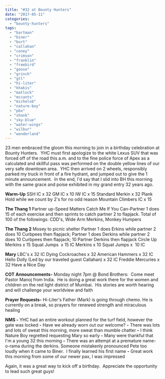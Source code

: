 ```yaml
---
title: "#32 at Bounty Hunters"
date: "2017-05-11"
categories: 
  - "bounty-hunters"
tags: 
  - "bartman"
  - "biner"
  - "burt"
  - "callahan"
  - "coney"
  - "crimson"
  - "franklin"
  - "freebird"
  - "goose"
  - "grinch"
  - "gtl"
  - "hi-liter"
  - "khakis"
  - "matlock"
  - "mccants"
  - "michelob"
  - "nature-boy"
  - "pbx"
  - "shank"
  - "sky-blue"
  - "water-wings"
  - "wilbur"
  - "wonderland"
---
```


23 men embraced the gloom this morning to join in a birthday celebration at Bounty Hunters.  YHC must first apologize to the white Lexus SUV that was forced off of the road this a.m. and to the fine police force of Apex as a calculated and skillful pass was performed on the double yellow lines of our very safe downtown area.  YHC then arrived on 2 wheels, responsibly parked my truck in front of a fire hydrant, and jumped out to give the 1 minute announcement.  In the end, I'd say that I slid into BH this morning with the same grace and poise exhibited in my grand entry 32 years ago.

**Warm-Up** SSH IC x 32 GM IC x 10 IW IC x 15 Standard Merkin x 32 Plank Hold while we count by 2's for no odd reason Mountain Climbers IC x 15

**The Thang 1** Partner up-Speed Matters Catch Me If You Can-Partner 1 does 15 of each exercise and then sprints to catch partner 2 to flapjack. Total of 100 of the followings: CDD's, Wide Arm Merkins, Monkey Humpers

**The Thang 2** Mosey to picnic shelter Partner 1 does Erkins while partner 2 does 10 Curbpees then flapjack; Partner 1 does Derkins while partner 2 does 10 Curbpees then flapjack; 10 Partner Derkins then flapjack Circle Up Merkins x 15 Squat Jumps  x 15 IC Merkins x 10 Squat Jumps x  10 IC

**Mary** LBC's x 32 IC Dying Cockroaches x 32 American Hammers x 32 IC Hello Dolly (Led by our traveled guest Callahan) x 32 IC Freddie Mercuries x 32 Have a Nice Day

**COT** **Announcements-** Monday night 7pm @ Bond Brothers:  Come meet Pastor Manoj from India.  He is doing a great work there for the women and children on the red light district of Mumbai.  His stories are worth hearing and will challenge your worldview and faith

**Prayer Requests-** Hi-Liter's Father (Mark) is going through chemo. He is currently on a break, so prayers for renewed strength and miraculous healing

**NMS -** YHC had an entire workout planned for the turf field, however the gate was locked **\-** Have we already worn out our welcome? **\-** There was lots and lots of sweat this morning, more sweat than mumble chatter **\-** I think Nature Boy regretted requesting Mary so early **\-** Many were thankful that I'm a young 32 this morning **\-** There was an attempt at a premature name-o-rama during the derkins. Someone mistakenly pronounced Pete too loudly when it came to Biner.  I finally learned his first name **\-** Great work this morning from some of our newer pax, I was impressed

Again, it was a great way to kick off a birthday.  Appreciate the opportunity to lead such great guys!
